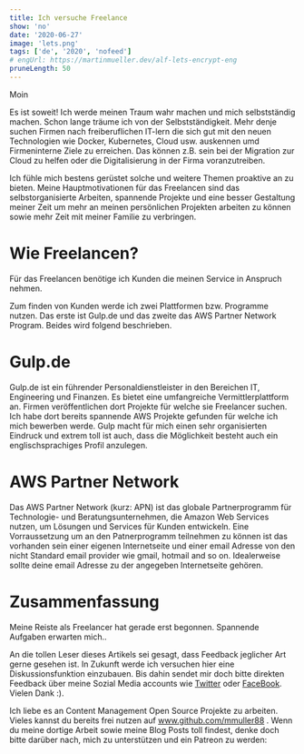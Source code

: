 ```yaml
---
title: Ich versuche Freelance
show: 'no'
date: '2020-06-27'
image: 'lets.png'
tags: ['de', '2020', 'nofeed']
# engUrl: https://martinmueller.dev/alf-lets-encrypt-eng
pruneLength: 50
---
```


Moin

Es ist soweit! Ich werde meinen Traum wahr machen und mich selbstständig machen. Schon lange träume ich von der Selbstständigkeit. Mehr denje suchen Firmen nach freiberuflichen IT-lern die sich gut mit den neuen Technologien wie Docker, Kubernetes, Cloud usw. auskennen umd Firmeninterne Ziele zu erreichen. Das können z.B. sein bei der Migration zur Cloud zu helfen oder die Digitalisierung in der Firma voranzutreiben.

Ich fühle mich bestens gerüstet solche und weitere Themen proaktive an zu bieten. Meine Hauptmotivationen für das Freelancen sind das selbstorganisierte Arbeiten, spannende Projekte und eine besser Gestaltung meiner Zeit um mehr an meinen persönlichen Projekten arbeiten zu können sowie mehr Zeit mit meiner Familie zu verbringen. 

# Wie Freelancen?
Für das Freelancen benötige ich Kunden die meinen Service in Anspruch nehmen. 

Zum finden von Kunden werde ich zwei Plattformen bzw. Programme nutzen. Das erste ist Gulp.de und das zweite das AWS Partner Network Program. Beides wird folgend beschrieben.

# Gulp.de
Gulp.de ist ein führender Personaldienstleister in den Bereichen IT, Engineering und Finanzen. Es bietet eine umfangreiche Vermittlerplattform an. Firmen veröffentlichen dort Projekte für welche sie Freelancer suchen. Ich habe dort bereits spannende AWS Projekte gefunden für welche ich mich bewerben werde. Gulp macht für mich einen sehr organisierten Eindruck und extrem toll ist auch, dass die Möglichkeit besteht auch ein englischsprachiges Profil anzulegen.

# AWS Partner Network
Das AWS Partner Network (kurz: APN) ist das globale Partnerprogramm für Technologie- und Beratungsunternehmen, die Amazon Web Services nutzen, um Lösungen und Services für Kunden entwickeln. Eine Vorraussetzung um an den Patnerprogramm teilnehmen zu können ist das vorhanden sein einer eigenen Internetseite und einer email Adresse von den nicht Standard email provider wie gmail, hotmail and so on. Idealerweise sollte deine email Adresse zu der angegeben Internetseite gehören.

# Zusammenfassung
Meine Reiste als Freelancer hat gerade erst begonnen. Spannende Aufgaben erwarten mich..

An die tollen Leser dieses Artikels sei gesagt, dass Feedback jeglicher Art gerne gesehen ist. In Zukunft werde ich versuchen hier eine Diskussionsfunktion einzubauen. Bis dahin sendet mir doch bitte direkten Feedback über meine Sozial Media accounts wie [Twitter](https://twitter.com/MartinMueller_) oder [FaceBook](https://www.facebook.com/martin.muller.10485). Vielen Dank :).

Ich liebe es an Content Management Open Source Projekte zu arbeiten. Vieles kannst du bereits frei nutzen auf www.github.com/mmuller88 . Wenn du meine dortige Arbeit sowie meine Blog Posts toll findest, denke doch bitte darüber nach, mich zu unterstützen und ein Patreon zu werden:

   